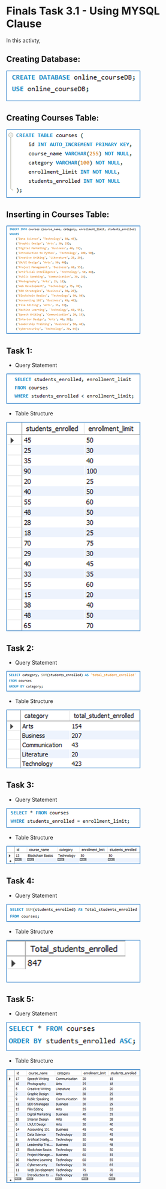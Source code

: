 # Finals Task 3.1 - Using MYSQL Clause
In this activty,

## Creating Database:
![screenshot](/Images/Database.png)


## Creating Courses Table:
![screenshot](/Images/CoursesTbl.png)


## Inserting in Courses Table:
![screenshot](/Images/InsertCourseTbl.png)


## Task 1: 
- Query Statement
  
![screenshot](/Images/Task1.png)
- Table Structure
  
![screenshot](Images/Task1.1.png)

## Task 2: 
- Query Statement

![screenshot](/Images/Task2.png)
- Table Structure

![screenshot](/Images/Task2.2.png)

## Task 3: 
- Query Statement

![screenshot](/Images/Task3.png)
- Table Structure

![screenshot](/Images/Task3.3.png)

## Task 4: 
- Query Statement

![screenshot](/Images/Task4.png)
- Table Structure

![screenshot](/Images/Task4.4.png)

## Task 5:
- Query Statement

![screenshot](/Images/Task5.png)
- Table Structure

![screenshot](/Images/Task5.5.png)

